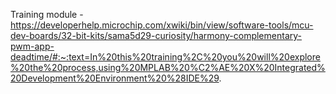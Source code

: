 Training module - https://developerhelp.microchip.com/xwiki/bin/view/software-tools/mcu-dev-boards/32-bit-kits/sama5d29-curiosity/harmony-complementary-pwm-app-deadtime/#:~:text=In%20this%20training%2C%20you%20will%20explore%20the%20process,using%20MPLAB%20%C2%AE%20X%20Integrated%20Development%20Environment%20%28IDE%29.